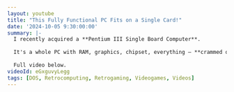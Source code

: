 ```yaml
---
layout: youtube
title: "This Fully Functional PC Fits on a Single Card!"
date: '2024-10-05 9:30:00:00'
summary: |-
  I recently acquired a **Pentium III Single Board Computer**.
  
  It's a whole PC with RAM, graphics, chipset, everything – **crammed onto a single board**. And we’ll use this to (hopefully!) build a retro gaming PC.
  
  Full video below.
videoId: eGxguvyLegg
tags: [DOS, Retrocomputing, Retrogaming, Videogames, Videos]
---
```


